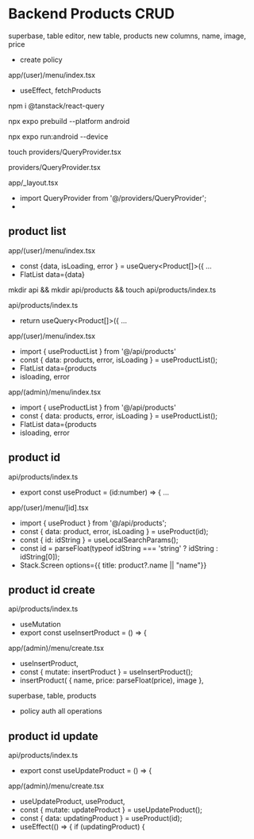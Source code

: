 # Backend Products CRUD

superbase, table editor, new table, products
new columns, name, image, price
- create policy

app/(user)/menu/index.tsx
- useEffect, fetchProducts

npm i @tanstack/react-query

npx expo prebuild --platform android

npx expo run:android --device

touch providers/QueryProvider.tsx

providers/QueryProvider.tsx

app/_layout.tsx
- import QueryProvider from '@/providers/QueryProvider';
-  <AuthProvider>  <QueryProvider> <CartProvider>

## product list

app/(user)/menu/index.tsx
- const {data, isLoading, error } = useQuery<Product[]>({ ...
- FlatList data={data}

mkdir api && mkdir api/products && touch api/products/index.ts

api/products/index.ts
- return useQuery<Product[]>({ ...

app/(user)/menu/index.tsx
- import { useProductList } from '@/api/products'
-   const { data: products, error, isLoading } = useProductList();
- FlatList   data={products
- isloading, error

app/(admin)/menu/index.tsx
- import { useProductList } from '@/api/products'
-   const { data: products, error, isLoading } = useProductList();
- FlatList   data={products
- isloading, error

## product id

api/products/index.ts
- export const useProduct = (id:number) => { ...

app/(user)/menu/[id].tsx
- import { useProduct } from '@/api/products';
-   const { data: product, error, isLoading } = useProduct(id);
-   const { id: idString } = useLocalSearchParams();
-   const id = parseFloat(typeof idString === 'string' ? idString : idString[0]);
- Stack.Screen options={{ title: product?.name || "name"}} 

## product id create

api/products/index.ts
- useMutation
- export const useInsertProduct = () => {

app/(admin)/menu/create.tsx
-   useInsertProduct,
-    const { mutate: insertProduct } = useInsertProduct();
-  insertProduct( { name, price: parseFloat(price), image },

superbase, table, products
- policy auth all operations

## product id update

api/products/index.ts
- export const useUpdateProduct = () => {

app/(admin)/menu/create.tsx
- useUpdateProduct,   useProduct,
- const { mutate: updateProduct } = useUpdateProduct();
- const { data: updatingProduct } = useProduct(id);
- useEffect(() => { if (updatingProduct) {